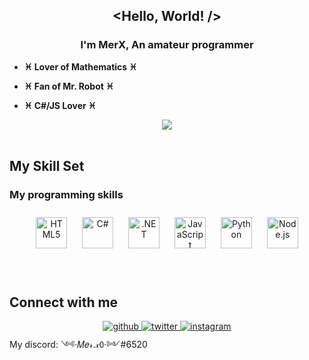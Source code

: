 ## **<div align="center"><Hello, World! /></div>**  
  

### <div align="center">I'm MerX, An amateur programmer
</div>  
  

- **♓ Lover of Mathematics ♓**  
  
- **♓ Fan of Mr. Robot ♓**  

- **♓ C#/JS Lover ♓**  

<div align="center">
<img src="https://komarev.com/ghpvc/?username=MerX2&&style=flat-square" align="center" />
</div>  

<br/>  


## My Skill Set  


### My programming skills  
<div align="center">  
<img style="margin: 10px" src="https://profilinator.rishav.dev/skills-assets/html5-original-wordmark.svg" alt="HTML5" height="50" />  
<img style="margin: 10px" src="https://profilinator.rishav.dev/skills-assets/csharp-original.svg" alt="C#" height="50" />  
<img style="margin: 10px" src="https://profilinator.rishav.dev/skills-assets/dot-net-original-wordmark.svg" alt=".NET" height="50" />  
<img style="margin: 10px" src="https://profilinator.rishav.dev/skills-assets/javascript-original.svg" alt="JavaScript" height="50" />  
<img style="margin: 10px" src="https://profilinator.rishav.dev/skills-assets/python-original.svg" alt="Python" height="50" />  
<img style="margin: 10px" src="https://profilinator.rishav.dev/skills-assets/nodejs-original-wordmark.svg" alt="Node.js" height="50" />  
</div>  

<br/>  
  

<br/>  


</div>  

## Connect with me  
<div align="center">
<a href="https://github.com/MerX2" target="_blank">
<img src=https://img.shields.io/badge/github-%2324292e.svg?&style=for-the-badge&logo=github&logoColor=white alt=github style="margin-bottom: 5px;" />
</a>
<a href="https://twitter.com/MerX_2" target="_blank">
<img src=https://img.shields.io/badge/twitter-%2300acee.svg?&style=for-the-badge&logo=twitter&logoColor=white alt=twitter style="margin-bottom: 5px;" />
</a>
<a href="https://instagram.com/mersix_" target="_blank">
<img src=https://img.shields.io/badge/instagram-%23000000.svg?&style=for-the-badge&logo=instagram&logoColor=white alt=instagram style="margin-bottom: 5px;" />
</a>  
</div>  
 My discord: ༺·𝑀𝑒𝓇.𝓍𝟢·༻#6520


<br />


